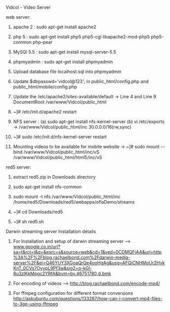 Vidcol - Video Server

web server: 

1. apache 2 : sudo apt-get install apache2

2. php 5 : sudo apt-get install php5 php5-cgi libapache2-mod-php5 php5-common php-pear

3. MySQl 5.5 : sudo apt-get install mysql-server-5.5

4. phpmyadmin : sudo apt-get install phpmyadmin 

5. Upload database file localhost.sql into phpmyadmin

6. Update $dbpasswd='vidcol@123'; in public_html/config.php and public_html/mobile/config.php 

7. Update the /etc/apache2/sites-available/default -> Line 4 and Line 9  DocumentRoot /var/www/Vidcol/public_html

8. ~]# /etc/init.d/apache2 restart

9. NFS server : 
(a) sudo apt-get install nfs-kernel-server
(b) vi /etc/exports -> /var/www/Vidcol/public_html/inc 30.0.0.0/16(rw,sync)

10. ~]# sudo /etc/init.d/nfs-kernel-server restart 

11. Mounting videos to be available for mobile website -> 
   ~]# sudo mount --bind /var/www/Vidcol/public_html/inc/vS /var/www/Vidcol/public_html/html5/inc/vS




red5 server:

1. extract red5.zip in Downloads directory

2. sudo apt-get install nfs-common 

3. sudo mount -t nfs /var/www/Vidcol/public_html/inc /home/red5/Downloads/red5/webapps/oflaDemo/streams

4. ~]# cd Downloads/red5 

5. ~]# sh red5.sh


Darwin streaming server Installation details

1. For Installation and setup of darwin streaming server --> www.google.co.in/url?sa=t&rct=j&q=&esrc=s&source=web&cd=1&ved=0CDMQFjAA&url=http%3A%2F%2Fblog.rachaelbond.com%2Fdarwin-media-server%2F&ei=Q46YUY3XGoaQrQe4ooHgAg&usg=AFQjCNHMoUr2HykKnT_0CVs7OyypL9Pf3w&sig2=o-kGl-8u3zlKkMpgc2YRfA&bvm=bv.46751780,d.bmk

2. For encoding of videos --> http://blog.rachaelbond.com/encode-mp4/

3. For ffmpeg configuration for different format conversions
http://askubuntu.com/questions/133287/how-can-i-convert-mp4-files-to-3gp-using-ffmpeg
